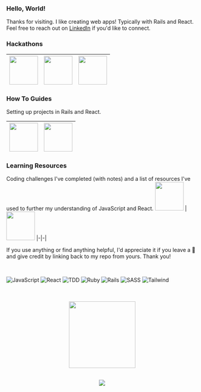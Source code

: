 ### Hello, World!

Thanks for visiting. I like creating web apps! Typically with Rails and React. Feel free to reach out on [LinkedIn](https://www.linkedin.com/in/adrianhards/) if you'd like to connect.

### Hackathons

<a href="https://github.com/adrianHards/Find"><img src="https://hackforpeace.net/wp-content/uploads/2022/08/hfp-logo.svg" width="75"> | <a href="https://github.com/adrianHards/Context"><img src="https://railshackathon.com/assets/logo-40db3df7fb921a1c743f64def8409805b0ad67179efca108b2ece831766b9bf9.svg" width="75"></a> | <a href="https://github.com/sandiskolarczyk/clean-runnings"><img src="https://pbs.twimg.com/profile_images/1498241570549731328/lks7Ir_o_400x400.jpg" width="75"></a>
|-|-|-|

### How To Guides
Setting up projects in Rails and React. 

<div align="left"> 

<a href="https://github.com/adrianHards/react-guide"><img src="https://upload.wikimedia.org/wikipedia/commons/thumb/a/a7/React-icon.svg/1920px-React-icon.svg.png" width="75"> | <a href="https://github.com/adrianHards/rails-guide"><img src="https://cdn3.iconfinder.com/data/icons/popular-services-brands-vol-2/512/ruby-on-rails-512.png" width="75"></a> | 
|-|-|
 
### Learning Resources
Coding challenges I've completed (with notes) and a list of resources I've used to further my understanding of JavaScript and React. 
<a href="https://github.com/adrianHards/frontend-resources"><img src="https://upload.wikimedia.org/wikipedia/commons/6/6a/JavaScript-logo.png?20120221235433" width="75"></a> | <a href="https://github.com/adrianHards/coding-challenges"><img src="https://upload.wikimedia.org/wikipedia/commons/1/19/LeetCode_logo_black.png" width="75"></a> 
|-|-|
 
If you use anything or find anything helpful, I'd appreciate it if you leave a 🌟 and give credit by linking back to my repo from yours. Thank you!

</div>
 
<br>
 
<div align="left">

  ![JavaScript](https://img.shields.io/badge/-JavaScript-1C1E2E?style=for-the-badge&logo=javascript&logoColor=white&labelColor=3A76F0)
  ![React](https://img.shields.io/badge/-React-1C1E2E?style=for-the-badge&logo=react&logoColor=white&labelColor=3A76F0)
  ![TDD](https://img.shields.io/badge/-TDD-1C1E2E?style=for-the-badge&logo=jest&logoColor=white&labelColor=3A76F0)
  ![Ruby](https://img.shields.io/badge/-Ruby-1C1E2E?style=for-the-badge&logo=ruby&logoColor=white&labelColor=3A76F0)
  ![Rails](https://img.shields.io/badge/-Rails-1C1E2E?style=for-the-badge&logo=ruby-on-rails&logoColor=white&labelColor=3A76F0)
  ![SASS](https://img.shields.io/badge/-SASS-1C1E2E?style=for-the-badge&logo=sass&logoColor=white&labelColor=3A76F0)
  ![Tailwind](https://img.shields.io/badge/-Tailwind-1C1E2E?style=for-the-badge&logo=tailwindcss&logoColor=white&labelColor=3A76F0)
 
</div>

<br>
<br>
 
<div align="center">
<img src="https://github-readme-stats.vercel.app/api?username=adrianhards&show_icons=true&theme=radical&title_color=3A76F0&text_color=fff&icon_color=3A76F0" height="175">
</div>
 
<br>

<p align="center">
  <img src="https://visitor-badge.laobi.icu/badge?page_id=adrianhards" id="counter">
</p>


